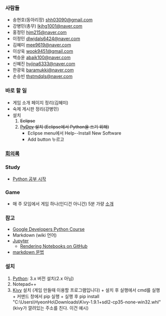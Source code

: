 ### 사람들
* 송현호(동아리장) shh03090@gmail.com
* 강병민(총무) lkjhg1001@naver.com
* 홍정민 hjm215@naver.com
* 이정민 dlwjdals6424@naver.com
* 김혜미 mee9619@naver.com
* 이상욱 wook9451@gmail.com
* 백승윤 abaik100@naver.com
* 신혜진 hyjina6333@naver.com
* 한광욱 baramukki@naver.com  
* 손승빈 thstmdqls@naver.com  


### 바로 할 일
* 게임 소개 페이지 정리(김혜미)
* 숙제 게시판 정리(강병민)
* 설치
    1. ~~Eclipse~~
    1. ~~[PyDev](http://www.pydev.org/) 설치 (Eclipse에서 Python을 쓰기 위해)~~
        * Eclipse menu에서 Help--Install New Software
        * Add button 누르고
    
### [회의록](../../wiki/시작-회의록)

### Study
* [Python 공부 시작](../../wiki/Python-공부-시작)

### Game
* 매 주 모임에서 게임 하나(인디건 아니건) 5분 가량 [소개](../../wiki/소개)

### 참고
* [Google Developers Python Course](https://www.youtube.com/playlist?list=PLfZeRfzhgQzTMgwFVezQbnpc1ck0I6CQl)
* Markdown (wiki 언어)
* [Jupyter](http://jupyter.org/)
    * [Rendering Notebooks on GitHub](http://blog.jupyter.org/2015/05/07/rendering-notebooks-on-github/)
* [markdown 문법](http://rmarkdown.rstudio.com/authoring_basics.html)

### 설치
1. [Python](https://www.python.org/): 3.x 버전 설치(2.x 아님)
2. Notepad++
3. [Kivy](http://www.lfd.uci.edu/~gohlke/pythonlibs/#kivy) 설치 (게임 만들때 이용할 프로그램입니다)
       + 설치 후 실행에서 cmd를 실행
       + 커맨드 창에서 pip 실행
       + 실행 후 pip install "C:\Users\HyeonHo\Downloads\Kivy-1.9.1+sdl2-cp35-none-win32.whl"(kivy가 깔려있는 주소를 친다. 이건 예시)
